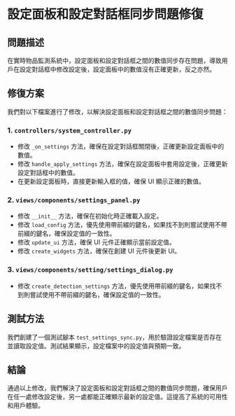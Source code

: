 # 設定面板和設定對話框同步問題修復

## 問題描述

在實時物品監測系統中，設定面板和設定對話框之間的數值同步存在問題，導致用戶在設定對話框中修改設定後，設定面板中的數值沒有正確更新，反之亦然。

## 修復方案

我們對以下檔案進行了修改，以解決設定面板和設定對話框之間的數值同步問題：

### 1. `controllers/system_controller.py`

- 修改 `_on_settings` 方法，確保在設定對話框關閉後，正確更新設定面板中的數值。
- 修改 `handle_apply_settings` 方法，確保在設定面板中套用設定後，正確更新設定對話框中的數值。
- 在更新設定面板時，直接更新輸入框的值，確保 UI 顯示正確的數值。

### 2. `views/components/settings_panel.py`

- 修改 `__init__` 方法，確保在初始化時正確載入設定。
- 修改 `load_config` 方法，優先使用帶前綴的鍵名，如果找不到則嘗試使用不帶前綴的鍵名，確保設定值的一致性。
- 修改 `update_ui` 方法，確保 UI 元件正確顯示當前設定值。
- 修改 `create_widgets` 方法，確保在創建 UI 元件後更新 UI。

### 3. `views/components/setting/settings_dialog.py`

- 修改 `create_detection_settings` 方法，優先使用帶前綴的鍵名，如果找不到則嘗試使用不帶前綴的鍵名，確保設定值的一致性。

## 測試方法

我們創建了一個測試腳本 `test_settings_sync.py`，用於驗證設定檔案是否存在並讀取設定值。測試結果顯示，設定檔案中的設定值與預期一致。

## 結論

通過以上修改，我們解決了設定面板和設定對話框之間的數值同步問題，確保用戶在任一處修改設定後，另一處都能正確顯示最新的設定值。這提高了系統的可用性和用戶體驗。 